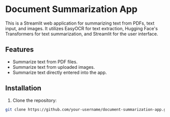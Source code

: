 # Document Summarization App

This is a Streamlit web application for summarizing text from PDFs, text input, and images. It utilizes EasyOCR for text extraction, Hugging Face's Transformers for text summarization, and Streamlit for the user interface.

## Features

- Summarize text from PDF files.
- Summarize text from uploaded images.
- Summarize text directly entered into the app.

## Installation

1. Clone the repository:

```bash
git clone https://github.com/your-username/document-summarization-app.git


